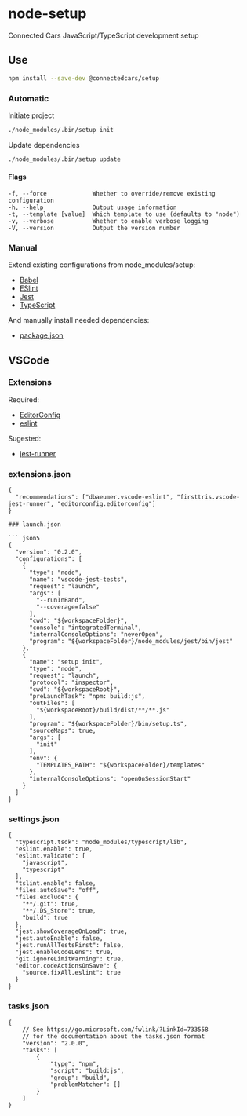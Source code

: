 # node-setup

Connected Cars JavaScript/TypeScript development setup

## Use

``` bash
npm install --save-dev @connectedcars/setup
```

### Automatic

Initiate project
``` bash
./node_modules/.bin/setup init
```

Update dependencies
``` bash
./node_modules/.bin/setup update
```

#### Flags

```
-f, --force             Whether to override/remove existing configuration
-h, --help              Output usage information
-t, --template [value]  Which template to use (defaults to "node")
-v, --verbose           Whether to enable verbose logging
-V, --version           Output the version number
```

### Manual

Extend existing configurations from node_modules/setup:

* [Babel](./templates/node/.babelrc)
* [ESlint](./templates/node/.eslintrc)
* [Jest](./templates/node/jest.config.js)
* [TypeScript](./templates/node/tsconfig.json)

And manually install needed dependencies:

* [package.json](./template/package.json)

## VSCode

### Extensions

Required:
 * [EditorConfig](https://marketplace.visualstudio.com/items?itemName=EditorConfig.EditorConfig)
 * [eslint](https://marketplace.visualstudio.com/items?itemName=dbaeumer.vscode-eslint)

Sugested:
 * [jest-runner](https://marketplace.visualstudio.com/items?itemName=firsttris.vscode-jest-runner)

### extensions.json 
``` json5
{
  "recommendations": ["dbaeumer.vscode-eslint", "firsttris.vscode-jest-runner", "editorconfig.editorconfig"]
}

### launch.json

``` json5
{
  "version": "0.2.0",
  "configurations": [
    {
      "type": "node",
      "name": "vscode-jest-tests",
      "request": "launch",
      "args": [
        "--runInBand",
        "--coverage=false"
      ],
      "cwd": "${workspaceFolder}",
      "console": "integratedTerminal",
      "internalConsoleOptions": "neverOpen",
      "program": "${workspaceFolder}/node_modules/jest/bin/jest"
    },
    {
      "name": "setup init",
      "type": "node",
      "request": "launch",
      "protocol": "inspector",
      "cwd": "${workspaceRoot}",
      "preLaunchTask": "npm: build:js",
      "outFiles": [
        "${workspaceRoot}/build/dist/**/**.js"
      ],
      "program": "${workspaceFolder}/bin/setup.ts",
      "sourceMaps": true,
      "args": [
        "init"
      ],
      "env": {
        "TEMPLATES_PATH": "${workspaceFolder}/templates"
      },
      "internalConsoleOptions": "openOnSessionStart"
    }
  ]
}
```

### settings.json

``` json5
{
  "typescript.tsdk": "node_modules/typescript/lib",
  "eslint.enable": true,
  "eslint.validate": [
    "javascript",
    "typescript"
  ],
  "tslint.enable": false,
  "files.autoSave": "off",
  "files.exclude": {
    "**/.git": true,
    "**/.DS_Store": true,
    "build": true
  },
  "jest.showCoverageOnLoad": true,
  "jest.autoEnable": false,
  "jest.runAllTestsFirst": false,
  "jest.enableCodeLens": true,
  "git.ignoreLimitWarning": true,
  "editor.codeActionsOnSave": {
    "source.fixAll.eslint": true
  }
}
```

### tasks.json

``` json5
{
    // See https://go.microsoft.com/fwlink/?LinkId=733558
    // for the documentation about the tasks.json format
    "version": "2.0.0",
    "tasks": [
        {
            "type": "npm",
            "script": "build:js",
            "group": "build",
            "problemMatcher": []
        }
    ]
}
```
